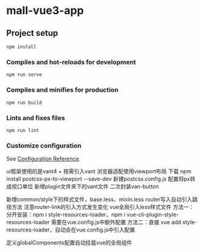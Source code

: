 <!--
 * @Date: 2022-12-27 20:44:21
 * @LastEditors: zhangshuangli
 * @LastEditTime: 2022-12-28 15:37:11
 * @Description: 这是****文件
-->
# mall-vue3-app

## Project setup
```
npm install
```

### Compiles and hot-reloads for development
```
npm run serve
```

### Compiles and minifies for production
```
npm run build
```

### Lints and fixes files
```
npm run lint
```

### Customize configuration
See [Configuration Reference](https://cli.vuejs.org/config/).

ui框架使用的是vant4 + 按需引入vant
浏览器适配使用viewport布局
下载 npm install postcss-px-to-viewport --save-dev
新建postcss.config.js 配置将px转成视口单位
新增plugin文件夹下的vant文件 二次封装van-button

新增common/style下的样式文件，base.less、mixin.less
router写入自动引入路径方法
注意router-link的引入方式发生变化
vue全局引入less样式文件
方法一：
分开安装：npm i style-resources-loader，npm i vue-cli-plugin-style-resources-loader
需要在vue.config.js中额外配置
方法二：直接 vue add style-resources-loader，自动会在vue.config.js中引入配置

定义globalComponents配置自动挂载vue的全局组件